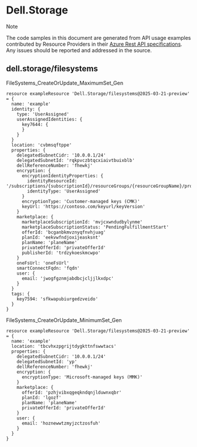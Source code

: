 # Dell.Storage
  
> [!NOTE]
> The code samples in this document are generated from API usage examples contributed by Resource Providers in their [Azure Rest API specifications](https://github.com/Azure/azure-rest-api-specs). Any issues should be reported and addressed in the source.


## dell.storage/filesystems

FileSystems_CreateOrUpdate_MaximumSet_Gen
```bicep
resource exampleResource 'Dell.Storage/filesystems@2025-03-21-preview' = {
  name: 'example'
  identity: {
    type: 'UserAssigned'
    userAssignedIdentities: {
      key7644: {
      }
    }
  }
  location: 'cvbmsqftppe'
  properties: {
    delegatedSubnetCidr: '10.0.0.1/24'
    delegatedSubnetId: 'rqkpvczbtqcxiaivtbuixblb'
    dellReferenceNumber: 'fhewkj'
    encryption: {
      encryptionIdentityProperties: {
        identityResourceId: '/subscriptions/{subscriptionId}/resourceGroups/{resourceGroupName}/providers/Microsoft.ManagedIdentity/userAssignedIdentities/{identityName}'
        identityType: 'UserAssigned'
      }
      encryptionType: 'Customer-managed keys (CMK)'
      keyUrl: 'https://contoso.com/keyurl/keyVersion'
    }
    marketplace: {
      marketplaceSubscriptionId: 'mvjcxwndudbylynme'
      marketplaceSubscriptionStatus: 'PendingFulfillmentStart'
      offerId: 'bcganbkmvznyqfnvhjuag'
      planId: 'eekvwfndjoxijeasksnt'
      planName: 'planeName'
      privateOfferId: 'privateOfferId'
      publisherId: 'trdzykoeskmcwpo'
    }
    oneFsUrl: 'oneFsUrl'
    smartConnectFqdn: 'fqdn'
    user: {
      email: 'jwogfgznmjabdbcjcljjlkxdpc'
    }
  }
  tags: {
    key7594: 'sfkwapubiurgedzveido'
  }
}
```

FileSystems_CreateOrUpdate_MinimumSet_Gen
```bicep
resource exampleResource 'Dell.Storage/filesystems@2025-03-21-preview' = {
  name: 'example'
  location: 'tbcvhxzpgrijtdygkttnfswwtacs'
  properties: {
    delegatedSubnetCidr: '10.0.0.1/24'
    delegatedSubnetId: 'yp'
    dellReferenceNumber: 'fhewkj'
    encryption: {
      encryptionType: 'Microsoft-managed keys (MMK)'
    }
    marketplace: {
      offerId: 'pzhjvibxqgeqkndqnjlduwnxqbr'
      planId: 'lgozf'
      planName: 'planeName'
      privateOfferId: 'privateOfferId'
    }
    user: {
      email: 'hoznewwtzmyjzctzosfuh'
    }
  }
}
```

